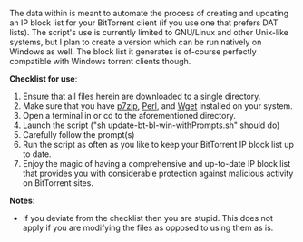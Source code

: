 The data within is meant to automate the process of creating and updating an IP block list for your BitTorrent client (if you use one that prefers DAT lists). The script's use is currently limited to GNU/Linux and other Unix-like systems, but I plan to create a version which can be run natively on Windows as well. The block list it generates is of-course perfectly compatible with Windows torrent clients though.

**Checklist for use**:
1. Ensure that all files herein are downloaded to a single directory.
2. Make sure that you have [p7zip](http://p7zip.sourceforge.net/), [Perl](https://www.perl.com/about/), and [Wget](https://www.gnu.org/software/wget/) installed on your system.
3. Open a terminal in or cd to the aforementioned directory.
4. Launch the script ("sh update-bt-bl-win-withPrompts.sh" should do)
5. Carefully follow the prompt(s)
6. Run the script as often as you like to keep your BitTorrent IP block list up to date.
7. Enjoy the magic of having a comprehensive and up-to-date IP block list that provides you with considerable protection against malicious activity on BitTorrent sites.


**Notes**:
- If you deviate from the checklist then you are stupid. This does not apply if you are modifying the files as opposed to using them as is.
